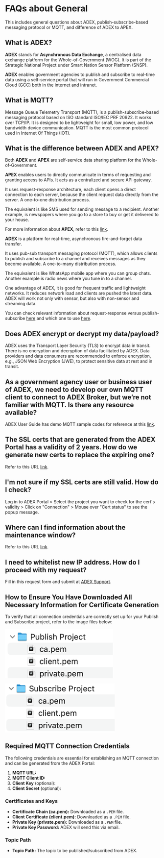 # FAQs about General

This includes general questions about ADEX, publish-subscribe-based messaging protocol or MQTT, and difference of ADEX to APEX. 

## What is ADEX? 

**ADEX** stands for **Asynchronous Data Exchange**, a centralised data exchange platform for the Whole-of-Government (WOG). It is part of the Strategic National Project under Smart Nation Sensor Platform (SNSP).

**ADEX** enables government agencies to publish and subscribe to real-time data using a self-service portal that will run in Government Commercial Cloud (GCC) both in the internet and intranet.

## What is MQTT?

Message Queue Telemetry Transport (MQTT), is a publish-subscribe-based messaging protocol based on ISO standard ISO/IEC PRF 20922. It works over TCP/IP. It is designed to be lightweight for small, low power, and low bandwidth device communication. MQTT is the most common protocol used in Internet Of Things (IOT).

## What is the difference between ADEX and APEX?

Both **ADEX** and **APEX** are self-service data sharing platform for the Whole-of-Government.

**APEX** enables users to directly communicate in terms of requesting and granting access to APIs. It acts as a centralized and secure API gateway.

It uses request-response architecture, each client opens a direct connection to each server, because the client request data directly from the server. A one-to-one distribution process.

The equivalent is like SMS used for sending message to a recipient. Another example, is newspapers where you go to a store to buy or get it delivered to your house.

For more information about **APEX**, refer to this [link](https://www.developer.gov.sg/technologies/data-and-apis/apex). 

**ADEX** is a platform for real-time, asynchronous fire-and-forget data transfer.

It uses pub-sub transport messaging protocol (MQTT), which allows clients to publish and subscribe to a channel and receives messages as they become available. A one-to-many distribution process.

The equivalent is like WhatsApp mobile app where you can group chats. Another example is radio news where you tune in to a channel.

One advantage of ADEX, it is good for frequent traffic and lightweight networks. It reduces network load and clients are pushed the latest data. ADEX will work not only with sensor, but also with non-sensor and streaming data.

You can check relevant information about request-response versus publish-subscribe [here](https://blog.opto22.com/optoblog/request-response-vs-pub-sub-part-1) and which one to use [here](https://blog.opto22.com/optoblog/request-response-vs-pub-sub-part-2).

## Does ADEX encrypt or decrypt my data/payload?

ADEX uses the Transport Layer Security (TLS) to encrypt data in transit. There is no encryption and decryption of data facilitated by ADEX. Data providers and data consumers are recommended to enforce encryption, e.g., JSON Web Encryption (JWE), to protect sensitive data at rest and in transit.

## As a government agency user or business user of ADEX, we need to develop our own MQTT client to connect to ADEX Broker, but we’re not familiar with MQTT. Is there any resource available?

ADEX User Guide has demo MQTT sample codes for reference at this [link](https://docs.developer.tech.gov.sg/docs/adex-user-guide/User%20Guide/Projects?id=mqtt-client-sample-code).

## The SSL certs that are generated from the ADEX Portal has a validity of 2 years. How do we generate new certs to replace the expiring one?

Refer to this URL [link](https://docs.developer.tech.gov.sg/docs/adex-user-guide/User%20Guide/Projects?id=generate-cert).

## I'm not sure if my SSL certs are still valid. How do I check?

Log in to ADEX Portal > Select the project you want to check for the cert's validity > Click on "Connection" > Mouse over "Cert status" to see the popup message.

## Where can I find information about the maintenance window?

Refer to this URL [link](https://docs.developer.tech.gov.sg/docs/adex-user-guide/FAQs/Maintenance).

## I need to whitelist new IP address. How do I proceed with my request?

Fill in this request form and submit at [ADEX Support](https://go.gov.sg/adexsupport).

## How to Ensure You Have Downloaded All Necessary Information for Certificate Generation

To verify that all connection credentials are correctly set up for your Publish and Subscribe project, refer to the image files below:

![Image not Available](/assets/Fig106_2.png)

![Image not Available](/assets/Fig106_1.png)

## Required MQTT Connection Credentials

The following credentials are essential for establishing an MQTT connection and can be generated from the ADEX Portal:

1. **MQTT URL:** 
2. **MQTT Client ID:** 
3. **Client Key** (optional): 
4. **Client Secret** (optional): 

### Certificates and Keys

- **Certificate Chain (ca.pem):** Downloaded as a `.PEM` file.
- **Client Certificate (client.pem):** Downloaded as a `.PEM` file.
- **Private Key (private.pem):** Downloaded as a `.PEM` file.
- **Private Key Password:** ADEX will send this via email.

### Topic Path

- **Topic Path:** The topic to be published/subscribed from ADEX.
